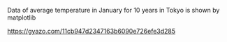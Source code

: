 Data of average temperature in January for 10 years in Tokyo is shown by matplotlib

https://gyazo.com/11cb947d2347163b6090e726efe3d285
